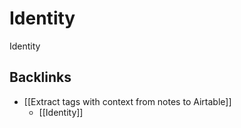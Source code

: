 # Identity
Identity

## Backlinks
* [[Extract tags with context from notes to Airtable]]
	* [[Identity]]

<!-- #Life -->

<!-- {BearID:5017B33F-35A7-4862-AEF5-E10B745609C3-15756-00001303BD5D209C} -->

